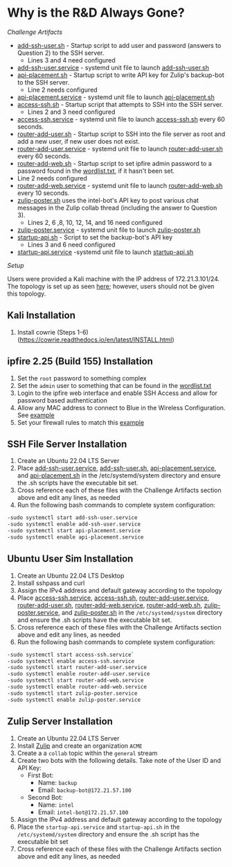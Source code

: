 # Why is the R&D Always Gone?

_Challenge Artifacts_

- [add-ssh-user.sh](./ubuntu-user-sim/add-ssh-user.sh) - Startup script to add user and password (answers to Question 2) to the SSH server.
  - Lines 3 and 4 need configured
- [add-ssh-user.service](./ubuntu-user-sim/add-ssh-user.service) - systemd unit file to launch [add-ssh-user.sh](./ubuntu-user-sim/add-ssh-user.sh)
- [api-placement.sh](./ubuntu-user-sim/api-placement.sh) - Startup script to write API key for Zulip's backup-bot to the SSH server.
  - Line 2 needs configured
- [api-placement.service](./ubuntu-user-sim/api-placement.service) - systemd unit file to launch [api-placement.sh](./ubuntu-user-sim/api-placement.sh)
- [access-ssh.sh](./ubuntu-user-sim/access-ssh.sh) - Startup script that attempts to SSH into the SSH server.
  - Lines 2 and 3 need configured
- [access-ssh.service](./ubuntu-user-sim/access-ssh.service) - systemd unit file to launch [access-ssh.sh](./ubuntu-user-sim/access-ssh.sh) every 60 seconds.
- [router-add-user.sh](./ubuntu-user-sim/router-add-user.sh) - Startup script to SSH into the file server as root and add a new user, if new user does not exist.
- [router-add-user.service](./ubuntu-user-sim/router-add-user.service) - systemd unit file to launch [router-add-user.sh](./ubuntu-user-sim/router-add-user.sh) every 60 seconds.
- [router-add-web.sh](./ubuntu-user-sim/router-add-web.sh) - Startup script to set ipfire admin password to a password found in the [wordlist.txt](./wordlist.txt), if it hasn't been set.
 - Line 2 needs configured
- [router-add-web.service](./ubuntu-user-sim/router-add-web.service) - systemd unit file to launch [router-add-web.sh](./ubuntu-user-sim/router-add-web.sh) every 10 seconds.
- [zulip-poster.sh](./ubuntu-user-sim/zulip-poster.sh) uses the intel-bot's API key to post various chat messages in the Zulip collab thread (including the answer to Question 3).
  - Lines 2, 6 ,8, 10, 12, 14, and 16 need configured
- [zulip-poster.service](./ubuntu-user-sim/zulip-poster.service) - systemd unit file to launch [zulip-poster.sh](./ubuntu-user-sim/zulip-poster.sh)
- [startup-api.sh](./ubuntu-user-sim/startup-api.sh) - Script to set the backup-bot's API key
  - Lines 3 and 6 need configured
- [startup-api.service](./ubuntu-user-sim/startup-api.service) -systemd unit file to launch [startup-api.sh](./ubuntu-user-sim/startup-api.sh)

_Setup_

Users were provided a Kali machine with the IP address of 172.21.3.101/24. The topology is set up as seen [here](./topology.png); however, users should not be given this topology.


## Kali Installation

1. Install cowrie (Steps 1-6) (https://cowrie.readthedocs.io/en/latest/INSTALL.html)

## ipfire 2.25 (Build 155) Installation

1. Set the `root` password to something complex
2. Set the `admin` user to something that can be found in the [wordlist.txt](./wordlist.txt)
3. Login to the ipfire web interface and enable SSH Access and allow for password based authentication
4. Allow any MAC address to connect to Blue in the Wireless Configuration. See [example](./ipfire-2.25-build-155/wireless-configuration.png) 
5. Set your firewall rules to match this [example](./ipfire-2.25-build-155/firewall-rules.png)

## SSH File Server Installation

1. Create an Ubuntu 22.04 LTS Server
2. Place [add-ssh-user.service](./ubuntu-user-sim/add-ssh-user.service), [add-ssh-user.sh](./ubuntu-user-sim/add-ssh-user.sh), [api-placement.service](./ubuntu-user-sim/api-placement.service), and [api-placement.sh](./ubuntu-user-sim/api-placement.sh) in the /etc/systemd/system directory and ensure the .sh scripts have the executable bit set.
3. Cross reference each of these files with the Challenge Artifacts section above and edit any lines, as needed
4. Run the following bash commands to complete system configuration:
```bash
-sudo systemctl start add-ssh-user.service
-sudo systemctl enable add-ssh-user.service
-sudo systemctl start api-placement.service
-sudo systemctl enable api-placement.service
```

## Ubuntu User Sim Installation

1. Create an Ubuntu 22.04 LTS Desktop
2. Install sshpass and curl
3. Assign the IPv4 address and default gateway according to the topology
4. Place [access-ssh.service](./ubuntu-user-sim/access-ssh.service), [access-ssh.sh](./ubuntu-user-sim/access-ssh.sh), [router-add-user.service](./ubuntu-user-sim/router-add-user.service), [router-add-user.sh](./ubuntu-user-sim/router-add-user.sh), [router-add-web.service](./ubuntu-user-sim/router-add-web.service), [router-add-web.sh](./ubuntu-user-sim/router-add-web.sh), [zulip-poster.service](./ubuntu-user-sim/zulip-poster.service), and [zulip-poster.sh](./ubuntu-user-sim/zulip-poster.sh) in the `/etc/systemd/system` directory and ensure the .sh scripts have the executable bit set.
5. Cross reference each of these files with the Challenge Artifacts section above and edit any lines, as needed
6. Run the following bash commands to complete system configuration:
```bash
-sudo systemctl start access-ssh.service`
-sudo systemctl enable access-ssh.service
-sudo systemctl start router-add-user.service
-sudo systemctl enable router-add-user.service
-sudo systemctl start router-add-web.service
-sudo systemctl enable router-add-web.service
-sudo systemctl start zulip-poster.service
-sudo systemctl enable zulip-poster.service
```

## Zulip Server Installation

1. Create an Ubuntu 22.04 LTS Server
2. Install [Zulip](https://zulip.readthedocs.io/en/latest/production/install.html) and create an organization `ACME` 
3. Create a a `collab` topic within the `general` stream
4. Create two bots with the following details. Take note of the User ID and API Key:
    - First Bot:
      - Name: `backup`
      - Email: `backup-bot@172.21.57.100`
    - Second Bot: 
      - Name: `intel`
      - Email: `intel-bot@172.21.57.100`
5. Assign the IPv4 address and default gateway according to the topology
6. Place the `startup-api.service` and `startup-api.sh` in the `/etc/systemd/system` directory and ensure the .sh script has the executable bit set
7. Cross reference each of these files with the Challenge Artifacts section above and edit any lines, as needed
